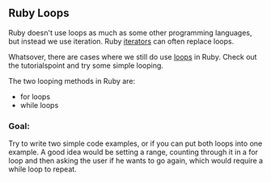 ## Ruby Loops

Ruby doesn't use loops as much as some other programming languages, but instead we use iteration.
Ruby [iterators](https://www.tutorialspoint.com/ruby/ruby_iterators.htm) can often replace loops.

Whatsover, there are cases where we still do use [loops](http://www.tutorialspoint.com/ruby/ruby_loops.htm) in Ruby.
Check out the tutorialspoint and try some simple looping.

The two looping methods in Ruby are:
- for loops
- while loops

### Goal:

Try to write two simple code examples, or if you can put both loops into one example. A good idea would be setting a range, counting
through it in a for loop and then asking the user if he wants to go again, which would require a while loop to repeat.
